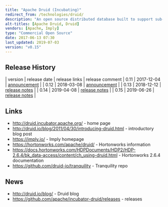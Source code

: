 ```yaml
---
title: "Apache Druid (Incubating)"
redirect_from: /technologies/druid/
description: "An open source distributed database built to support sub-second OLAP / star schema style queries on both real-time and historical data, based on columnar storage and inverted indexes.  All data must have a timestamp, one or more dimension fields, and then one or more measures, with data being aggregated by timestamp and dimension fields on ingest.  Comes with a batch ingestor (with support for reading from HDFS, S3 and local files), a streaming ingestor (with support for local files and an HTTP endpoint), and a streaming data endpoint (Tranquility, with support for Kafka, Storm and Spark Streaming and an API for use with other systems), with real-time ingests not guaranteed under failure, but with supports hybrid architectures whereby real-time data ingests are replaced with batch refreshes when available.  Architecture based on a number of different node types - historical nodes (which serve queries against a local cache of data that's been persisted in S3 or HDFS), real-time nodes (which support ingest and querying of streaming data, with data persisted and handed over to an historical node once aged), and broker nodes (which distribute queries to appropriate real-time and historical nodes and then collate the results).  All data is segmented by date and time, with a metadata database (e.g. MySQL, PostgreSQL, or Derby) tracking segments and which nodes are serving them, and Apache ZooKeeper used for co-ordination and communication between nodes.  Supports low latency lock free ingestion, a JSON REST endpoint for queries (with support for a range of query types including timeseries, TopN, groupBy and select), a range of SDKs, approximate and exact computations, multiple storage tiers (including data lifecycle rules on tiering and dropping data), metrics (for queries, ingestion, and coordination), rolling upgrades, HTTP authentication (including Kerberos, but no further security controls), and a number of experimental features including small dimension lookups (note that general joins are not supported), multi-value dimension fields and a SQL interface based on Apache Calcite.  Started in 2011 by Metamarkets, open sourced under the GPL licence in October 2012, moving to an Apache licence in February 2015 and donated to the Apache Incubator in February 2018.  Has a wide range of companies listed on the Druid website as users, and natively supported by Apache Superset and Grafana (via a plugin).  Commercial support available from Imply (which distribute their own product based on Druid including a SQL interface and a data exploration tool called Pivot), and currently in tech preview as part of the Hortonworks Data Platform, where it's being integrated with Apache Hive."
alt-titles: [Apache Druid, Druid]
vendors: [Apache, Imply]
type: "Commercial Open Source"
date: 2017-06-13 07:30
last_updated: 2019-07-03
version: "v0.15"
---
```

## Release History

| version | release date | release links | release comment
| 0.11 | 2017-12-04 | [announcement](http://druid.io/blog/2017/12/04/druid-0-11-0.html) |
| 0.12 | 2018-03-08 | [announcement](http://druid.io/blog/2018/03/08/druid-0-12-0.html) |
| 0.13 | 2018-12-12 | [release notes](https://github.com/apache/incubator-druid/releases/tag/druid-0.13.0-incubating) |
| 0.14 | 2019-04-08 | [release notes](https://github.com/apache/incubator-druid/releases/tag/druid-0.14.0-incubating) |
| 0.15 | 2019-06-26 | [release notes](https://github.com/apache/incubator-druid/releases/tag/druid-0.15.0-incubating) |

## Links

* <http://druid.incubator.apache.org/> - home page
* <http://druid.io/blog/2011/04/30/introducing-druid.html> - introductory blog post
* <https://imply.io/> - Imply homepage
* <https://hortonworks.com/apache/druid/> - Hortonworks information
* <https://docs.hortonworks.com/HDPDocuments/HDP2/HDP-2.6.4/bk_data-access/content/ch_using-druid.html> - Hortonworks 2.6.4 documentation
* <https://github.com/druid-io/tranquility> - Tranquility repo

## News

* <http://druid.io/blog/> - Druid blog
* <https://github.com/apache/incubator-druid/releases> - releases